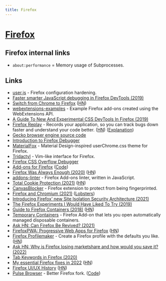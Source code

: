 ```yaml
---
title: Firefox
---
```


# [Firefox](https://www.mozilla.org/en-US/firefox/)

## Firefox internal links

- `about:performance` = Memory usage of Subprocesses.

## Links

- [user.js](https://github.com/pyllyukko/user.js) - Firefox configuration hardening.
- [Faster smarter JavaScript debugging in Firefox DevTools (2019)](https://hacks.mozilla.org/2019/05/faster-smarter-javascript-debugging-in-firefox/)
- [Switch from Chrome to Firefox](https://www.mozilla.org/en-US/firefox/switch/) ([HN](https://news.ycombinator.com/item?id=20052623))
- [webextensions-examples](https://github.com/mdn/webextensions-examples) - Example Firefox add-ons created using the WebExtensions API.
- [A Guide To New And Experimental CSS DevTools In Firefox (2019)](https://www.smashingmagazine.com/2019/10/guide-new-experimental-css-devtools-firefox/)
- [Firefox Replay](https://firefox-replay.com/) - Records your application, so you can track bugs down faster and understand your code better. ([HN](https://news.ycombinator.com/item?id=21655958)) ([Explanation](https://github.com/mozilla/gecko-dev/blob/11d9c7b7fa82fdfb8ac2a8f0864e9d8d5fe2b926/mfbt/RecordReplay.h#L32-L73))
- [Gecko browser engine source code](https://github.com/mozilla/gecko-dev)
- [Introduction to Firefox Debugger](https://mozilladevelopers.github.io/playground/debugger)
- [MaterialFox](https://github.com/muckSponge/MaterialFox) - Material Design-inspired userChrome.css theme for Firefox.
- [Tridactyl](https://github.com/tridactyl/tridactyl) - Vim-like interface for Firefox.
- [Firefox CSS Overflow Debugger](https://twitter.com/violasong/status/1314406711696912386)
- [Add-ons for Firefox](https://addons.mozilla.org/en-US/firefox/) ([Code](https://github.com/mozilla/addons-server))
- [Firefox Was Always Enough (2020)](https://www.ianbicking.org/blog/2020/11/firefox-was-always-enough.html) ([HN](https://news.ycombinator.com/item?id=25443152))
- [addons-linter](https://github.com/mozilla/addons-linter) - Firefox Add-ons linter, written in JavaScript.
- [Total Cookie Protection (2021)](https://blog.mozilla.org/security/2021/02/23/total-cookie-protection/) ([HN](https://news.ycombinator.com/item?id=26237404))
- [CanvasBlocker](https://github.com/kkapsner/CanvasBlocker) - Firefox extension to protect from being fingerprinted.
- [Firefox and Chromium (2021)](https://madaidans-insecurities.github.io/firefox-chromium.html) ([Lobsters](https://lobste.rs/s/eys36p/firefox_chromium))
- [Introducing Firefox’ new Site Isolation Security Architecture (2021)](https://hacks.mozilla.org/2021/05/introducing-firefox-new-site-isolation-security-architecture/)
- [The Firefox Experiments I Would Have Liked To Try (2019)](https://www.ianbicking.org/blog/2019/03/firefox-experiments-i-would-have-liked.html)
- [Guide to Firefox Containers (2018)](https://www.thechiefmeat.com/guides/containers.html) ([HN](https://news.ycombinator.com/item?id=28353876))
- [Temporary Containers](https://github.com/stoically/temporary-containers) - Firefox Add-on that lets you open automatically managed disposable containers.
- [Ask HN: Can Firefox Be Revived? (2021)](https://news.ycombinator.com/item?id=28954390)
- [FirefoxPWA: Progressive Web Apps for Firefox](https://github.com/filips123/FirefoxPWA) ([HN](https://news.ycombinator.com/item?id=29440225))
- [Firefox Profilemaker](https://ffprofile.com/) - Create a Firefox profile with the defaults you like. ([HN](https://news.ycombinator.com/item?id=29604754))
- [Ask HN: Why is Firefox losing marketshare and how would you save it? (2022)](https://news.ycombinator.com/item?id=30335455)
- [Tab Keywords in Firefox (2020)](https://www.jantrid.net/2020/06/03/tab-keywords-in-firefox/)
- [My essential Firefox fixes in 2022](https://rubenerd.com/my-essential-firefox-fixes-in-2022/) ([HN](https://news.ycombinator.com/item?id=30663266))
- [Firefox UI/UX History](https://github.com/black7375/Firefox-UI-Fix/wiki/%5BArticle%5D-0.-Firefox-UI-UX-history) ([HN](https://news.ycombinator.com/item?id=30820894))
- [Pulse Browser](https://pulsebrowser.app/) - Better Firefox fork. ([Code](https://github.com/pulse-browser/browser))
